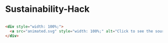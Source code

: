 # Sustainability-Hack
```html

<div style="width: 100%;">
  <a src="animated.svg" style="width: 100%;" alt="Click to see the source">
</div>

```